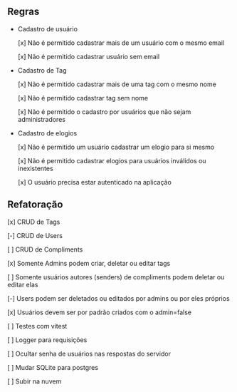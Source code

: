 ## Regras
- Cadastro de usuário

  [x] Não é permitido cadastrar mais de um usuário com o mesmo email

  [x] Não é permitido cadastrar usuário sem email

- Cadastro de Tag
  
  [x] Não é permitido cadastrar mais de uma tag com o mesmo nome

  [x] Não é permitido cadastrar tag sem nome

  [x] Não é permitido o cadastro por usuários que não sejam administradores

- Cadastro de elogios

  [x] Não é permitido um usuário cadastrar um elogio para si mesmo

  [x] Não é permitido cadastrar elogios para usuários inválidos ou inexistentes

  [x] O usuário precisa estar autenticado na aplicação

## Refatoração
  
  [x] CRUD de Tags

  [-] CRUD de Users

  [ ] CRUD de Compliments

  [x] Somente Admins podem criar, deletar ou editar tags

  [ ] Somente usuários autores (senders) de compliments podem deletar ou editar elas

  [-] Users podem ser deletados ou editados por admins ou por eles próprios

  [x] Usuários devem ser por padrão criados com o admin=false

  [ ] Testes com vitest

  [ ] Logger para requisições

  [ ] Ocultar senha de usuários nas respostas do servidor

  [ ] Mudar SQLite para postgres

  [ ] Subir na nuvem
